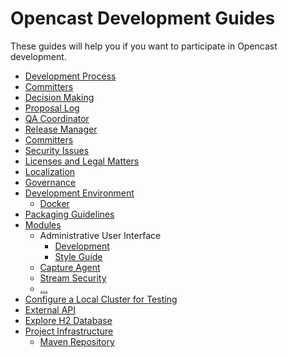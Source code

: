 Opencast Development Guides
===========================

These guides will help you if you want to participate in Opencast development.


* [Development Process](development-process.md)
* [Committers](committer.md)
* [Decision Making](decision-making)
* [Proposal Log](proposal-log.md)
* [QA Coordinator](qa-coordinator.md)
* [Release Manager](release-manager.md)
* [Committers](committer.md)
* [Security Issues](security.md)
* [Licenses and Legal Matters](license.md)
* [Localization](localization.md)
* [Governance](governance.md)
* [Development Environment](development-environment.md)
    * [Docker](development-environment-docker.md)
* [Packaging Guidelines](packaging.md)
* [Modules](modules/index.md)
    * Administrative User Interface
        * [Development](modules/admin-ui/development.md)
        * [Style Guide](modules/admin-ui/style/index.md)
    * [Capture Agent](modules/capture-agent/capture-agent.md)
    * [Stream Security](modules/stream-security.md)
    * […](modules/index.md)
* [Configure a Local Cluster for Testing](local-cluster.md)
* [External API](api/index.md)
* [Explore H2 Database](explore-h2-database.md)
* [Project Infrastructure](infrastructure/index.md)
    * [Maven Repository](infrastructure/maven-repository.md)
